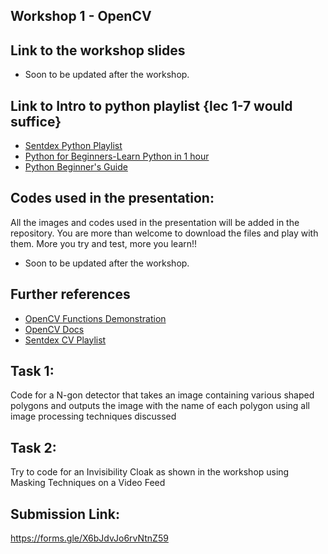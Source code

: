## Workshop 1 - OpenCV

## Link to the workshop slides
- Soon to be updated after the workshop.

## Link to Intro to python playlist {lec 1-7 would suffice}
- [Sentdex Python Playlist](https://www.youtube.com/watch?v=eXBD2bB9-RA&list=PLQVvvaa0QuDeAams7fkdcwOGBpGdHpXln)
- [Python for Beginners-Learn Python in 1 hour](https://youtu.be/kqtD5dpn9C8?si=Vm-AFsbV97xW-7sL)
- [Python Beginner's Guide](https://wiki.python.org/moin/BeginnersGuide)

## Codes used in the presentation:
All the images and codes used in the presentation will be added in the repository. You are more than welcome to download the files and play with them. More you try and test, more you learn!!
- Soon to be updated after the workshop.

## Further references
- [OpenCV Functions Demonstration](https://github.com/ajitsingh98/Hands-on-with-OpenCV/blob/main/Hands-on-with-openCV.ipynb)
- [OpenCV Docs](https://docs.opencv.org/4.x/d2/d96/tutorial_py_table_of_contents_imgproc.html)
- [Sentdex CV Playlist](https://www.youtube.com/watch?v=Z78zbnLlPUA&list=PLQVvvaa0QuDdttJXlLtAJxJetJcqmqlQq)

## Task 1: 
Code for a N-gon detector that takes an image containing various shaped polygons and outputs the image with the name of each polygon using all image processing techniques discussed

## Task 2: 
Try to code for an Invisibility Cloak as shown in the workshop using Masking Techniques on a Video Feed

## Submission Link: 
https://forms.gle/X6bJdvJo6rvNtnZ59
